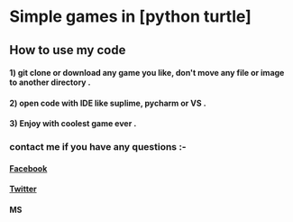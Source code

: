 # Simple games in [python turtle] 

## How to use my code
   #### 1) git clone or download any game you like, don't move any file or image to another directory .
   #### 2) open code with IDE like suplime, pycharm or VS .
   #### 3) Enjoy with coolest game ever .

### contact me if you have any questions :-
   #### [Facebook](https://www.facebook.com/mahmoud.safan.771)
   #### [Twitter](https://twitter.com/MahmoudSafan55)
   
#### MS
